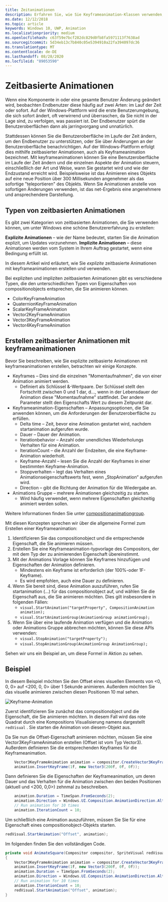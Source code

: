 ```yaml
---
title: Zeitanimationen
description: Erfahren Sie, wie Sie Keyframeanimation-Klassen verwenden, um zeitbasierte Animationen zu erstellen, die Benutzer durch Änderungen an der Benutzeroberfläche leiten.
ms.date: 12/12/2018
ms.topic: article
keywords: Windows 10, UWP, Animation
ms.localizationpriority: medium
ms.openlocfilehash: c63f59e7bcf282dc829d0fb8fa5971113f7638ad
ms.sourcegitcommit: 5d34eb13c7b840c05e5394910a22fa394097dc36
ms.translationtype: MT
ms.contentlocale: de-DE
ms.lasthandoff: 08/28/2020
ms.locfileid: "89053590"
---
```

# <a name="time-based-animations"></a>Zeitbasierte Animationen

Wenn eine Komponente in oder eine gesamte Benutzer Änderung geändert wird, beobachten Endbenutzer diese häufig auf zwei Arten: im Lauf der Zeit oder sofort. Auf der Windows-Plattform wird die erste Benutzerumgebung, die sich sofort ändert, oft verwirrend und überraschen, da Sie nicht in der Lage sind, zu verfolgen, was passiert ist. Der Endbenutzer spürt die Benutzeroberflächen dann als jarringvorgang und unnatürlich.

Stattdessen können Sie die Benutzeroberfläche im Laufe der Zeit ändern, um den Endbenutzer zu unterstützen, oder Sie über Änderungen an der Benutzeroberfläche benachrichtigen. Auf der Windows-Plattform erfolgt dies mithilfe zeitbasierter Animationen, auch als Keyframeanimation bezeichnet. Mit keyframeanimationen können Sie eine Benutzeroberfläche im Laufe der Zeit ändern und die einzelnen Aspekte der Animation steuern, einschließlich der Art und Weise, wann Sie gestartet wird und wie der Endzustand erreicht wird. Beispielsweise ist das Animieren eines Objekts auf eine neue Position über 300 Millisekunden angenehmer als das sofortige "teleportieren" des Objekts. Wenn Sie Animationen anstelle von sofortigen Änderungen verwenden, ist das net-Ergebnis eine angenehmere und ansprechendere Darstellung.

## <a name="types-of-time-based-animations"></a>Typen von zeitbasierten Animationen

Es gibt zwei Kategorien von zeitbasierten Animationen, die Sie verwenden können, um unter Windows eine schöne Benutzererfahrung zu erstellen:

**Explizite Animationen** – wie der Name bedeutet, starten Sie die Animation explizit, um Updates vorzunehmen.
**Implizite Animationen** – diese Animationen werden vom System in Ihrem Auftrag gestartet, wenn eine Bedingung erfüllt ist.

In diesem Artikel wird erläutert, wie Sie _explizite_ zeitbasierte Animationen mit keyframeanimationen erstellen und verwenden.

Bei expliziten und impliziten zeitbasierten Animationen gibt es verschiedene Typen, die den unterschiedlichen Typen von Eigenschaften von compositionobjects entsprechen, die Sie animieren können.

- ColorKeyFrameAnimation
- QuaternionKeyFrameAnimation
- ScalarKeyFrameAnimation
- Vector2KeyFrameAnimation
- Vector3KeyFrameAnimation
- Vector4KeyFrameAnimation

## <a name="create-time-based-animations-with-keyframeanimations"></a>Erstellen zeitbasierter Animationen mit keyframeanimationen

Bevor Sie beschreiben, wie Sie explizite zeitbasierte Animationen mit keyframeanimationen erstellen, betrachten wir einige Konzepte.

- Keyframes – Dies sind die einzelnen "Momentaufnahmen", die von einer Animation animiert werden.
  - Definiert als Schlüssel &-Wertpaare. Der Schlüssel stellt den Fortschritt zwischen 0 und 1 dar, d..., wenn in der Lebensdauer der Animation diese "Momentaufnahme" stattfindet. Der andere Parameter stellt den Eigenschafts Wert zu diesem Zeitpunkt dar.
- Keyframeanimation-Eigenschaften – Anpassungsoptionen, die Sie anwenden können, um die Anforderungen der Benutzeroberfläche zu erfüllen.
  - Delta time – Zeit, bevor eine Animation gestartet wird, nachdem startanimation aufgerufen wurde.
  - Dauer – Dauer der Animation.
  - Iterationbehavior – Anzahl oder unendliches Wiederholungs Verhalten für eine Animation.
  - IterationCount – die Anzahl der Endzeiten, die eine Keyframe-Animation wiederholt.
  - Keyframe-Anzahl – lesen Sie die Anzahl der Keyframes in einer bestimmten Keyframe-Animation.
  - Stoppverhalten – legt das Verhalten eines Animationseigenschaftswerts fest, wenn „StopAnimation“ aufgerufen wird.
  - Direction – gibt die Richtung der Animation für die Wiedergabe an.
- Animations Gruppe – mehrere Animationen gleichzeitig zu starten.
  - Wird häufig verwendet, wenn mehrere Eigenschaften gleichzeitig animiert werden sollen.

Weitere Informationen finden Sie unter [compositionanimationgroup](https://docs.microsoft.com/uwp/api/windows.ui.composition.compositionanimationgroup).

Mit diesen Konzepten sprechen wir über die allgemeine Formel zum Erstellen einer Keyframeanimation:

1. Identifizieren Sie das compositionobject und die entsprechende Eigenschaft, die Sie animieren müssen.
1. Erstellen Sie eine Keyframeanimation-typvorlage des Compositors, der mit dem Typ der zu animierenden Eigenschaft übereinstimmt.
1. Mit der Animations Vorlage können Sie Keyframes hinzufügen und Eigenschaften der Animation definieren.
    - Mindestens ein Keyframe ist erforderlich (der 100%-oder 1F-Keyframe).
    - Es wird empfohlen, auch eine Dauer zu definieren.
1. Wenn Sie bereit sind, diese Animation auszuführen, rufen Sie startanimation (...) für das compositionobject auf, und wählen Sie die Eigenschaft aus, die Sie animieren möchten. Dies gilt insbesondere in folgenden Fällen:
    - `visual.StartAnimation("targetProperty", CompositionAnimation animation);`
    - `visual.StartAnimationGroup(AnimationGroup animationGroup);`
1. Wenn Sie über eine laufende Animation verfügen und die Animation oder Animations Gruppe abbrechen möchten, können Sie diese APIs verwenden:
    - `visual.StopAnimation("targetProperty");`
    - `visual.StopAnimationGroup(AnimationGroup AnimationGroup);`

Sehen wir uns ein Beispiel an, um diese Formel in Aktion zu sehen.

## <a name="example"></a>Beispiel

In diesem Beispiel möchten Sie den Offset eines visuellen Elements von <0, 0, 0> auf <200, 0, 0> über 1 Sekunde animieren. Außerdem möchten Sie das visuelle animieren zwischen diesen Positionen 10 mal sehen.

![Keyframe-Animation](images/animation/animated-rectangle.gif)

Zuerst identifizieren Sie zunächst das compositionobject und die Eigenschaft, die Sie animieren möchten. In diesem Fall wird das rote Quadrat durch eine Kompositions Visualisierung namens dargestellt `redVisual` . Sie starten die Animation von diesem-Objekt aus.

Da Sie nun die Offset-Eigenschaft animieren möchten, müssen Sie eine Vector3KeyFrameAnimation erstellen (Offset ist vom Typ Vector3). Außerdem definieren Sie die entsprechenden Keyframes für die Keyframeanimation.

```csharp
    Vector3KeyFrameAnimation animation = compositor.CreateVector3KeyFrameAnimation();
    animation.InsertKeyFrame(1f, new Vector3(200f, 0f, 0f));
```

Dann definieren Sie die Eigenschaften der Keyframeanimation, um deren Dauer und das Verhalten für die Animation zwischen den beiden Positionen (aktuell und <200, 0,0>) zehnmal zu beschreiben.

```csharp
    animation.Duration = TimeSpan.FromSeconds(2);
    animation.Direction = Windows.UI.Composition.AnimationDirection.Alternate;
    // Run animation for 10 times
    animation.IterationCount = 10;
```

Um schließlich eine Animation auszuführen, müssen Sie Sie für eine Eigenschaft eines compositionobject-Objekts starten.

```csharp
redVisual.StartAnimation("Offset", animation);
```

Im folgenden finden Sie den vollständigen Code.

```csharp
private void AnimateSquare(Compositor compositor, SpriteVisual redVisual)
{ 
    Vector3KeyFrameAnimation animation = compositor.CreateVector3KeyFrameAnimation();
    animation.InsertKeyFrame(1f, new Vector3(200f, 0f, 0f));
    animation.Duration = TimeSpan.FromSeconds(2);
    animation.Direction = Windows.UI.Composition.AnimationDirection.Alternate;
    // Run animation for 10 times
    animation.IterationCount = 10;
    redVisual.StartAnimation("Offset", animation);
} 
```
